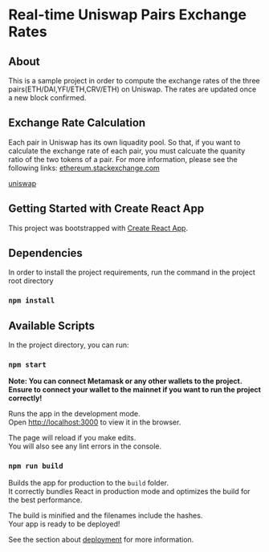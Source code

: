 # Real-time Uniswap Pairs Exchange Rates

## About

This is a sample project in order to compute the exchange rates of the three pairs(ETH/DAI,YFI/ETH,CRV/ETH) on Uniswap.
The rates are updated once a new block confirmed.

## Exchange Rate Calculation
Each pair in Uniswap has its own liquadity pool. 
So that, if you want to calculate the exchange rate of each pair, you must calcuate the quanity ratio of the two tokens of a pair.
For more information, please see the following links:
[ethereum.stackexchange.com](https://ethereum.stackexchange.com/questions/83701/how-to-infer-token-price-from-ethereum-blockchain-uniswap-data)

[uniswap](https://uniswap.org/faq/)


## Getting Started with Create React App

This project was bootstrapped with [Create React App](https://github.com/facebook/create-react-app).

## Dependencies

In order to install the project requirements, run the command in the project root directory

### `npm install`

## Available Scripts

In the project directory, you can run:

### `npm start`

**Note: You can connect Metamask or any other wallets to the project. Ensure to connect your wallet to the mainnet if you want to run the project correctly!**

Runs the app in the development mode.\
Open [http://localhost:3000](http://localhost:3000) to view it in the browser.

The page will reload if you make edits.\
You will also see any lint errors in the console.

### `npm run build`

Builds the app for production to the `build` folder.\
It correctly bundles React in production mode and optimizes the build for the best performance.

The build is minified and the filenames include the hashes.\
Your app is ready to be deployed!

See the section about [deployment](https://facebook.github.io/create-react-app/docs/deployment) for more information.



